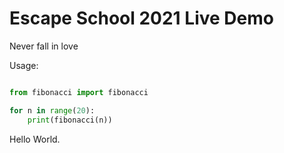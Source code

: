 # Escape School 2021 Live Demo

Never fall in love

Usage:
```python

from fibonacci import fibonacci

for n in range(20):
    print(fibonacci(n))
```

Hello World.
